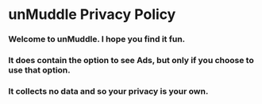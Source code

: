 # unMuddle Privacy Policy

### Welcome to unMuddle. I hope you find it fun.
### It does contain the option to see Ads, but only if you choose to use that option.
### It collects no data and so your privacy is your own. 